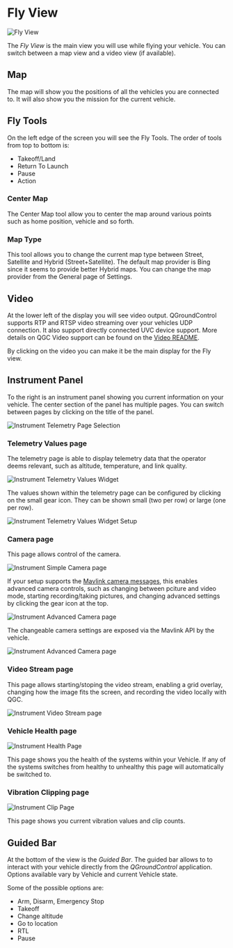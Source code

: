 # Fly View

![Fly View](../../assets/quickstart/ConnectedVehicle.jpg)

The *Fly View* is the main view you will use while flying your vehicle.
You can switch between a map view and a video view (if available).

## Map

The map will show you the positions of all the vehicles you are connected to.
It will also show you the mission for the current vehicle.

## Fly Tools

On the left edge of the screen you will see the Fly Tools. The order of tools from top to bottom is:

* Takeoff/Land
* Return To Launch
* Pause
* Action

### Center Map

The Center Map tool allow you to center the map around various points such as home position, vehicle and so forth.

### Map Type

This tool allows you to change the current map type between Street, Satellite and Hybrid (Street+Satellite). 
The default map provider is Bing since it seems to provide better Hybrid maps. 
You can change the map provider from the General page of Settings.

## Video

At the lower left of the display you will see video output. 
QGroundControl supports RTP and RTSP video streaming over your vehicles UDP connection. 
It also support directly connected UVC device support. 
More details on QGC Video support can be found on the [Video README](https://github.com/mavlink/qgroundcontrol/blob/master/src/VideoStreaming/README.md).

By clicking on the video you can make it be the main display for the Fly view.

## Instrument Panel

To the right is an instrument panel showing you current information on your vehicle. 
The center section of the panel has multiple pages. 
You can switch between pages by clicking on the title of the panel.

![Instrument Telemetry Page Selection](../../assets/fly/instrumentPageSelection.jpg)

### Telemetry Values page

The telemetry page is able to display telemetry data that the operator deems relevant, such as altitude, temperature, and link quality.

![Instrument Telemetry Values Widget](../../assets/fly/instrumentTelemetryPage.jpg)

The values shown within the telemetry page can be configured by clicking on the small gear icon. They can be shown small (two per row) or large (one per row).

![Instrument Telemetry Values Widget Setup](../../assets/fly/instrumentTelemetryPageSetup.jpg)


### Camera page

This page allows control of the camera.

![Instrument Simple Camera page](../../assets/fly/instrumentCameraSimple.jpg)

 If your setup supports the [Mavlink camera messages](https://mavlink.io/en/services/camera.html), this enables advanced camera controls, such as changing between pciture and video mode, starting recording/taking pictures, and changing advanced settings by clicking the gear icon at the top.

![Instrument Advanced Camera page](../../assets/fly/instrumentCameraAdvanced.jpg)

The changeable camera settings are exposed via the Mavlink API by the vehicle.

![Instrument Advanced Camera page](../../assets/fly/instrumentCameraSettings.jpg)


### Video Stream page

This page allows starting/stoping the video stream, enabling a grid overlay, changing how the image fits the screen, and recording the video locally with QGC.

![Instrument Video Stream page](../../assets/fly/instrumentVideoStreamPage.jpg)


### Vehicle Health page

![Instrument Health Page](../../assets/fly/InstrumentHealthPage.jpg)

This page shows you the health of the systems within your Vehicle.
If any of the systems switches from healthy to unhealthy this page will automatically be switched to.

### Vibration Clipping page

![Instrument Clip Page](../../assets/fly/InstrumentClipPage.jpg)

This page shows you current vibration values and clip counts.

## Guided Bar

At the bottom of the view is the *Guided Bar*.
The guided bar allows to to interact with your vehicle directly from the *QGroundControl* application. 
Options available vary by Vehicle and current Vehicle state. 

Some of the possible options are:

* Arm, Disarm, Emergency Stop
* Takeoff
* Change altitude
* Go to location
* RTL
* Pause
